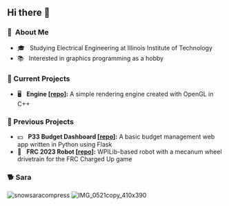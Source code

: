 ## Hi there 👋

### 🤔 &nbsp;About Me
- 🎓️ &nbsp; Studying Electrical Engineering at Illinois Institute of Technology
- 📚 &nbsp; Interested in graphics programming as a hobby

### 📂 Current Projects
- 🖥️ &nbsp; **Engine [[repo](https://github.com/lucix0/Engine)]:** A simple rendering engine created with OpenGL in C++

### 📁 Previous Projects
- 💵 &nbsp; **P33 Budget Dashboard [[repo](https://github.com/lucix0/p33-budget-dashboard)]:** A basic budget management web app written in Python using Flask
- 🤖 &nbsp; **FRC 2023 Robot [[repo](https://github.com/lucix0/FRC-2023-EagleArmy3488-Mecanum)]:** WPILib-based robot with a mecanum wheel drivetrain for the FRC Charged Up game

### 🐕 Sara
![snowsaracompress](https://github.com/lucix0/lucix0/assets/72232214/a1d5d578-e57f-4204-ad4a-736ebb8363d6)
![IMG_0521copy_410x390](https://github.com/lucix0/lucix0/assets/72232214/29fd3729-505f-4a49-b20e-32757c688434)

